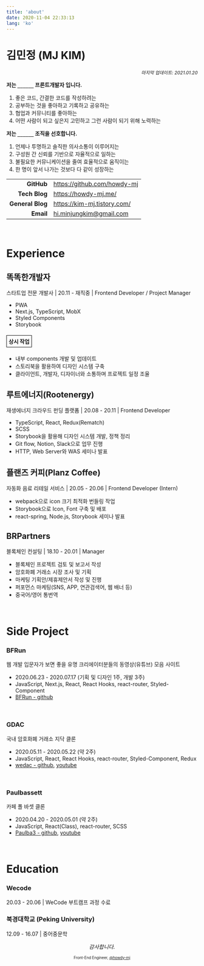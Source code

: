 ```yaml
---
title: 'about'
date: 2020-11-04 22:33:13
lang: 'ko'
---
```


# 김민정 (MJ KIM)

<div style="font-size: 12px; font-style: italic; text-align: right;">
마지막 업데이트: 2021.01.20
</div>

**저는 `______` 프론트개발자 입니다.**

1. 좋은 코드, 간결한 코드를 작성하려는
2. 공부하는 것을 좋아하고 기록하고 공유하는
3. 협업과 커뮤니티를 좋아하는
4. 어떤 사람이 되고 싶은지 고민하고 그런 사람이 되기 위해 노력하는

**저는 `______` 조직을 선호합니다.**

1. 언제나 투명하고 솔직한 의사소통이 이루어지는
2. 구성원 간 신뢰를 기반으로 자율적으로 일하는
3. 불필요한 커뮤니케이션을 줄여 효율적으로 움직이는
4. 한 명이 앞서 나가는 것보다 다 같이 성장하는

|                  |                               |
| ---------------: | ----------------------------- |
|       **GitHub** | <https://github.com/howdy-mj> |
|    **Tech Blog** | <https://howdy-mj.me/>        |
| **General Blog** | <https://kim-mj.tistory.com/> |
|        **Email** | <hi.minjungkim@gmail.com>     |

<br />

# Experience

## 똑똑한개발자

스타트업 전문 개발사 | 20.11 - 재직중 | Frontend Developer / Project Manager

- PWA
- Next.js, TypeScript, MobX
- Styled Components
- Storybook

<h4 style="border: 1px solid black; width: max-content; padding: 5px;">상시 작업</h4>

- 내부 components 개발 및 업데이트
- 스토리북을 활용하여 디자인 시스템 구축
- 클라이언트, 개발자, 디자이너와 소통하며 프로젝트 일정 조율

## 루트에너지(Rootenergy)

재생에너지 크라우드 펀딩 플랫폼 | 20.08 - 20.11 | Frontend Developer

- TypeScript, React, Redux(Rematch)
- SCSS
- Storybook을 활용해 디자인 시스템 개발, 정책 정리
- Git flow, Notion, Slack으로 업무 진행
- HTTP, Web Server와 WAS 세미나 발표

## 플랜즈 커피(Planz Coffee)

자동화 음료 리테일 서비스 | 20.05 - 20.06 | Frontend Developer (Intern)

- webpack으로 icon 크기 최적화 번들링 작업
- Storybook으로 Icon, Font 구축 및 배포
- react-spring, Node.js, Storybook 세미나 발표

## BRPartners

블록체인 컨설팅 | 18.10 - 20.01 | Manager

- 블록체인 프로젝트 검토 및 보고서 작성
- 암호화폐 거래소 시장 조사 및 기획
- 마케팅 기획안/제휴제안서 작성 및 진행
- 퍼포먼스 마케팅(SNS, APP, 연관검색어, 웹 배너 등)
- 중국어/영어 통번역

<br />

# Side Project

### BFRun

웹 개발 입문자가 보면 좋을 유명 크리에이터분들의 동영상(유튜브) 모음 사이트

- 2020.06.23 - 2020.07.17 (기획 및 디자인 1주, 개발 3주)
- JavaScript, Next.js, React, React Hooks, react-router, Styled-Component
- [BFRun - github](https://github.com/one-iron/BFRun)

<br />

### GDAC

국내 암호화폐 거래소 지닥 클론

- 2020.05.11 - 2020.05.22 (약 2주)
- JavaScript, React, React Hooks, react-router, Styled-Component, Redux
- [wedac - github](https://github.com/howdy-mj/wedac-frontend), [youtube](https://youtu.be/LdF1LG_R4Uo)

<br />

### Paulbassett

카페 폴 바셋 클론

- 2020.04.20 - 2020.05.01 (약 2주)
- JavaScript, React(Class), react-router, SCSS
- [Paulba3 - github](https://github.com/howdy-mj/PaulBa3-frontend), [youtube](https://youtu.be/a1vKyWHA8pE)

<br />

# Education

### Wecode

20.03 - 20.06 | WeCode 부트캠프 과정 수료

### 북경대학교 (Peking University)

12.09 - 16.07 | 중어중문학

<div style="text-align: center" class="final">

_감사합니다._

<sub><sup>Front-End Engineer, <a href="https://github.com/howdy-mj">@howdy-mj</a></sup></sub>

</div>
